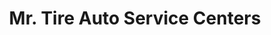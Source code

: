 ---
title: "Mr. Tire Auto Service Centers"
url: /bel-air/mr-tire-auto-service-centers/
shop: car repair
---